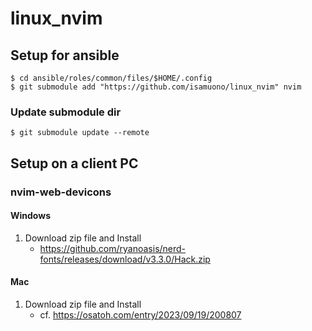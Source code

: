 # linux_nvim

## Setup for ansible
```
$ cd ansible/roles/common/files/$HOME/.config
$ git submodule add "https://github.com/isamuono/linux_nvim" nvim
```

### Update submodule dir
```
$ git submodule update --remote
```

## Setup on a client PC
### nvim-web-devicons
#### Windows
1. Download zip file and Install
   * https://github.com/ryanoasis/nerd-fonts/releases/download/v3.3.0/Hack.zip

#### Mac
1. Download zip file and Install
   * cf. https://osatoh.com/entry/2023/09/19/200807
